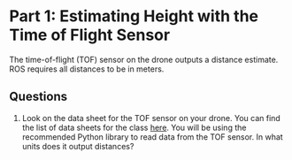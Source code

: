 # Part 1: Estimating Height with the Time of Flight Sensor

The time-of-flight (TOF) sensor on the drone outputs a distance
estimate.  ROS requires all distances to be in meters.  

## Questions
1. Look on the data sheet for the TOF sensor on your drone.  You can find the list of data sheets for the class <a href="https://ethidsc.atlassian.net/wiki/spaces/DTSKY/pages/2234515516/Datasheets">here</a>.  You will be using the recommended Python library to read data from the TOF sensor.  In what units does it output distances?

